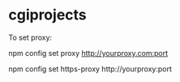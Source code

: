 # cgiprojects

To set proxy:

npm config set proxy http://yourproxy.com:port
 
npm config set https-proxy http://yourproxy:port